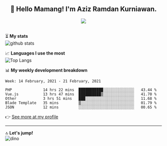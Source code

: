 <h2 align="center">👋 Hello Mamang! I'm Aziz Ramdan Kurniawan.</h2>  
<p align="center">
  <img src="https://komarev.com/ghpvc/?username=azizramdan"> <br><br>
</p>
    
⏳ **My stats**  
![github stats](https://github-readme-stats.vercel.app/api?username=azizramdan&show_icons=true&count_private=true&title_color=000&hide_border=true&hide_title=true)  

📈 **Languages I use the most**  
![Top Langs](https://github-readme-stats.vercel.app/api/top-langs/?username=azizramdan&layout=compact&langs_count=6&hide=tsql&hide_border=true&hide_title=true&exclude_repo=Futsal-Go,Futsal-Go-Admin,Sistem-Informasi-Sensus-Harian-Rawat-Inap)  

📊 **My weekly development breakdown**
<!--START_SECTION:waka-->
```text
Week: 14 February, 2021 - 21 February, 2021

PHP              14 hrs 22 mins  ███████████░░░░░░░░░░░░░░   43.44 % 
Vue.js           13 hrs 47 mins  ██████████▒░░░░░░░░░░░░░░   41.70 % 
Other            3 hrs 51 mins   ███░░░░░░░░░░░░░░░░░░░░░░   11.68 % 
Blade Template   35 mins         ▒░░░░░░░░░░░░░░░░░░░░░░░░   01.79 % 
JSON             12 mins         ░░░░░░░░░░░░░░░░░░░░░░░░░   00.65 % 
```
<!--END_SECTION:waka-->
👉 [See more at my profile](https://wakatime.com/@azizramdan)
***
🔝 **Let's jump!**  
![dino](https://raw.githubusercontent.com/azizramdan/azizramdan/master/dino.gif)  
